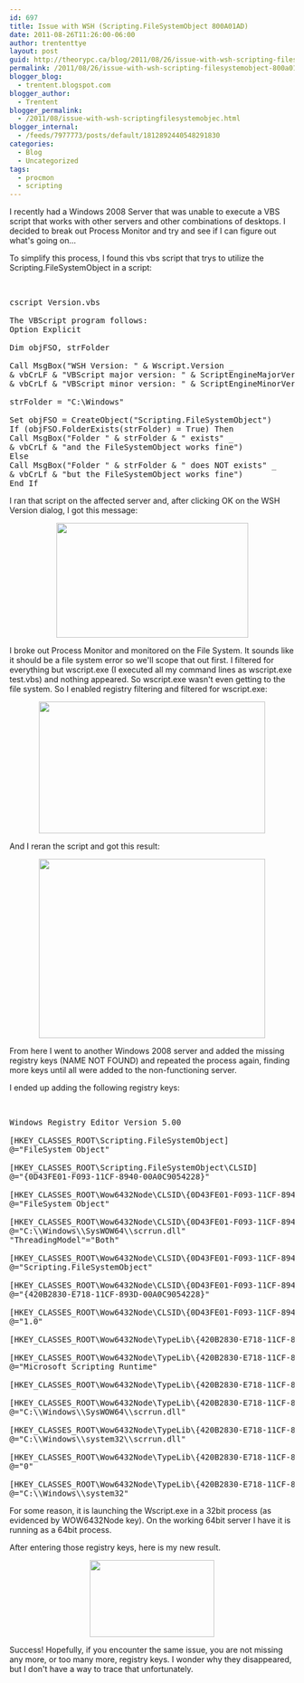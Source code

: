 ```yaml
---
id: 697
title: Issue with WSH (Scripting.FileSystemObject 800A01AD)
date: 2011-08-26T11:26:00-06:00
author: trententtye
layout: post
guid: http://theorypc.ca/blog/2011/08/26/issue-with-wsh-scripting-filesystemobject-800a01ad/
permalink: /2011/08/26/issue-with-wsh-scripting-filesystemobject-800a01ad/
blogger_blog:
  - trentent.blogspot.com
blogger_author:
  - Trentent
blogger_permalink:
  - /2011/08/issue-with-wsh-scriptingfilesystemobjec.html
blogger_internal:
  - /feeds/7977773/posts/default/1812892440548291830
categories:
  - Blog
  - Uncategorized
tags:
  - procmon
  - scripting
---
```

I recently had a Windows 2008 Server that was unable to execute a VBS script that works with other servers and other combinations of desktops. I decided to break out Process Monitor and try and see if I can figure out what's going on...

To simplify this process, I found this vbs script that trys to utilize the Scripting.FileSystemObject in a script:

&nbsp;

<pre class="lang:vb decode:true ">cscript Version.vbs 

The VBScript program follows: 
Option Explicit 

Dim objFSO, strFolder 

Call MsgBox("WSH Version: " & Wscript.Version _ 
& vbCrLF & "VBScript major version: " & ScriptEngineMajorVersion _ 
& vbCrLf & "VBScript minor version: " & ScriptEngineMinorVersion) 

strFolder = "C:\Windows" 

Set objFSO = CreateObject("Scripting.FileSystemObject") 
If (objFSO.FolderExists(strFolder) = True) Then 
Call MsgBox("Folder " & strFolder & " exists" _ 
& vbCrLf & "and the FileSystemObject works fine") 
Else 
Call MsgBox("Folder " & strFolder & " does NOT exists" _ 
& vbCrLf & "but the FileSystemObject works fine") 
End If</pre>

I ran that script on the affected server and, after clicking OK on the WSH Version dialog, I got this message:

[<img id="BLOGGER_PHOTO_ID_5645219028569242386" style="display: block; margin: 0px auto 10px; text-align: center; cursor: hand; width: 339px; height: 203px;" src="http://2.bp.blogspot.com/-zzSqlr0AvFM/TlfYy_0lOxI/AAAAAAAAAHc/QMOEZafAIew/s400/windows-script-error1.GIF" alt="" border="0" />](http://2.bp.blogspot.com/-zzSqlr0AvFM/TlfYy_0lOxI/AAAAAAAAAHc/QMOEZafAIew/s1600/windows-script-error1.GIF)

I broke out Process Monitor and monitored on the File System. It sounds like it should be a file system error so we'll scope that out first. I filtered for everything but wscript.exe (I executed all my command lines as wscript.exe test.vbs) and nothing appeared. So wscript.exe wasn't even getting to the file system. So I enabled registry filtering and filtered for wscript.exe:

[<img id="BLOGGER_PHOTO_ID_5645219877427084754" style="display: block; margin: 0px auto 10px; text-align: center; cursor: hand; width: 400px; height: 233px;" src="http://2.bp.blogspot.com/-yTXdhj7FGkM/TlfZkaED_dI/AAAAAAAAAHk/mA3fptiSqu4/s400/procfilter.GIF" alt="" border="0" />](http://2.bp.blogspot.com/-yTXdhj7FGkM/TlfZkaED_dI/AAAAAAAAAHk/mA3fptiSqu4/s1600/procfilter.GIF)

And I reran the script and got this result:

[<img id="BLOGGER_PHOTO_ID_5645220782215754066" style="display: block; margin: 0px auto 10px; text-align: center; cursor: hand; width: 400px; height: 317px;" src="http://1.bp.blogspot.com/-owxfKKFUT4Q/TlfaZEqfcVI/AAAAAAAAAHs/cevVx_rTLkE/s400/wscript.GIF" alt="" border="0" />](http://1.bp.blogspot.com/-owxfKKFUT4Q/TlfaZEqfcVI/AAAAAAAAAHs/cevVx_rTLkE/s1600/wscript.GIF)

From here I went to another Windows 2008 server and added the missing registry keys (NAME NOT FOUND) and repeated the process again, finding more keys until all were added to the non-functioning server.

I ended up adding the following registry keys:

&nbsp;

<pre class="lang:reg decode:true ">Windows Registry Editor Version 5.00 

[HKEY_CLASSES_ROOT\Scripting.FileSystemObject] 
@="FileSystem Object" 

[HKEY_CLASSES_ROOT\Scripting.FileSystemObject\CLSID] 
@="{0D43FE01-F093-11CF-8940-00A0C9054228}" 

[HKEY_CLASSES_ROOT\Wow6432Node\CLSID\{0D43FE01-F093-11CF-8940-00A0C9054228}] 
@="FileSystem Object" 

[HKEY_CLASSES_ROOT\Wow6432Node\CLSID\{0D43FE01-F093-11CF-8940-00A0C9054228}\InprocServer32] 
@="C:\\Windows\\SysWOW64\\scrrun.dll" 
"ThreadingModel"="Both" 

[HKEY_CLASSES_ROOT\Wow6432Node\CLSID\{0D43FE01-F093-11CF-8940-00A0C9054228}\ProgID] 
@="Scripting.FileSystemObject" 

[HKEY_CLASSES_ROOT\Wow6432Node\CLSID\{0D43FE01-F093-11CF-8940-00A0C9054228}\TypeLib] 
@="{420B2830-E718-11CF-893D-00A0C9054228}" 

[HKEY_CLASSES_ROOT\Wow6432Node\CLSID\{0D43FE01-F093-11CF-8940-00A0C9054228}\Version] 
@="1.0" 

[HKEY_CLASSES_ROOT\Wow6432Node\TypeLib\{420B2830-E718-11CF-893D-00A0C9054228}] 

[HKEY_CLASSES_ROOT\Wow6432Node\TypeLib\{420B2830-E718-11CF-893D-00A0C9054228}\1.0] 
@="Microsoft Scripting Runtime" 

[HKEY_CLASSES_ROOT\Wow6432Node\TypeLib\{420B2830-E718-11CF-893D-00A0C9054228}\1.0\0] 

[HKEY_CLASSES_ROOT\Wow6432Node\TypeLib\{420B2830-E718-11CF-893D-00A0C9054228}\1.0\0\win32] 
@="C:\\Windows\\SysWOW64\\scrrun.dll" 

[HKEY_CLASSES_ROOT\Wow6432Node\TypeLib\{420B2830-E718-11CF-893D-00A0C9054228}\1.0\0\win64] 
@="C:\\Windows\\system32\\scrrun.dll" 

[HKEY_CLASSES_ROOT\Wow6432Node\TypeLib\{420B2830-E718-11CF-893D-00A0C9054228}\1.0\FLAGS] 
@="0" 

[HKEY_CLASSES_ROOT\Wow6432Node\TypeLib\{420B2830-E718-11CF-893D-00A0C9054228}\1.0\HELPDIR] 
@="C:\\Windows\\system32"</pre>

For some reason, it is launching the Wscript.exe in a 32bit process (as evidenced by WOW6432Node key). On the working 64bit server I have it is running as a 64bit process.

After entering those registry keys, here is my new result.

[<img id="BLOGGER_PHOTO_ID_5645222500158604370" style="display: block; margin: 0px auto 10px; text-align: center; cursor: hand; width: 220px; height: 136px;" src="http://1.bp.blogspot.com/-2R2-1oL77Vo/Tlfb9Ef_BFI/AAAAAAAAAH0/EGofp5dZnEU/s400/success.GIF" alt="" border="0" />](http://1.bp.blogspot.com/-2R2-1oL77Vo/Tlfb9Ef_BFI/AAAAAAAAAH0/EGofp5dZnEU/s1600/success.GIF)

Success! Hopefully, if you encounter the same issue, you are not missing any more, or too many more, registry keys. I wonder why they disappeared, but I don't have a way to trace that unfortunately.

<!-- AddThis Advanced Settings generic via filter on the_content -->

<!-- AddThis Share Buttons generic via filter on the_content -->